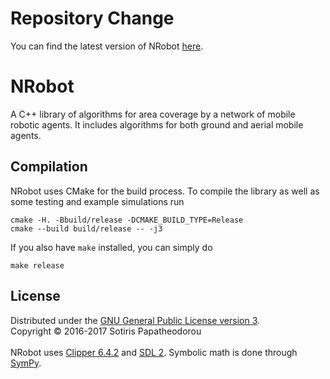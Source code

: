 # Repository Change
You can find the latest version of NRobot [here](https://gitlab.com/sotirisp/NRobot).

# NRobot
A C++ library of algorithms for area coverage by a network of mobile robotic
agents. It includes algorithms for both ground and aerial mobile agents.

## Compilation
NRobot uses CMake for the build process. To compile the library as well as some
testing and example simulations run
```
cmake -H. -Bbuild/release -DCMAKE_BUILD_TYPE=Release
cmake --build build/release -- -j3
```

If you also have `make` installed, you can simply do
```
make release
```

## License
Distributed under the [GNU General Public License version 3](LICENSE.txt).
<br>
Copyright © 2016-2017 Sotiris Papatheodorou
<br>
<br>
NRobot uses [Clipper 6.4.2](http://angusj.com/delphi/clipper.php) and
[SDL 2](https://www.libsdl.org/). Symbolic math is done through
[SymPy](http://www.sympy.org/en/index.html).
